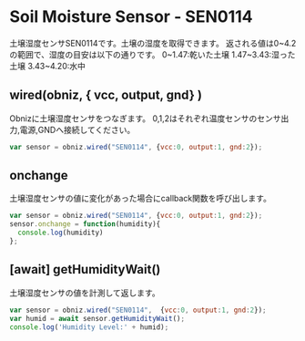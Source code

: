 # Soil Moisture Sensor - SEN0114
土壌湿度センサSEN0114です。土壌の湿度を取得できます。
返される値は0~4.2の範囲で、湿度の目安は以下の通りです。
0~1.47:乾いた土壌
1.47~3.43:湿った土壌
3.43~4.20:水中


## wired(obniz, { vcc, output, gnd} )
Obnizに土壌湿度センサをつなぎます。
0,1,2はそれぞれ温度センサのセンサ出力,電源,GNDへ接続してください。
```javascript
var sensor = obniz.wired("SEN0114", {vcc:0, output:1, gnd:2});
```

## onchange
土壌湿度センサの値に変化があった場合にcallback関数を呼び出します。

```javascript
var sensor = obniz.wired("SEN0114", {vcc:0, output:1, gnd:2});
sensor.onchange = function(humidity){
  console.log(humidity)
};
```
## [await] getHumidityWait()
土壌湿度センサの値を計測して返します。
```javascript
var sensor = obniz.wired("SEN0114",  {vcc:0, output:1, gnd:2});
var humid = await sensor.getHumidityWait();
console.log('Humidity Level:' + humid);
```

